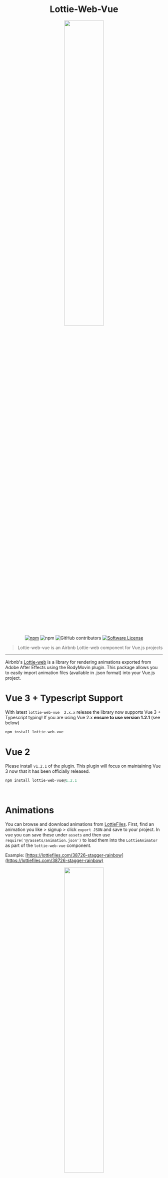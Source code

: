 <div style="text-align: center" align="center">
  <h1>Lottie-Web-Vue</h1>
  <img src="lottie-web-vue-animation.gif" style="width: 50%"/>
  
  [![npm](https://img.shields.io/npm/dt/lottie-web-vue.svg?style=flat-square)](https://www.npmjs.com/package/lottie-web-vue)
  ![npm](https://img.shields.io/npm/dw/lottie-web-vue)
  ![GitHub contributors](https://img.shields.io/github/contributors/garbit/lottie-web-vue?color=%23007ec6)
  [![Software License](https://img.shields.io/badge/license-MIT-brightgreen.svg?style=flat-square)](LICENSE.md)

  > Lottie-web-vue is an Airbnb Lottie-web component for Vue.js projects
</div>

*** 
Airbnb's [Lottie-web](https://github.com/airbnb/lottie-web) is a library for rendering animations exported from Adobe After Effects using the BodyMovin plugin. This package allows you to easily import animation files (available in .json format) into your Vue.js project.

# Vue 3 + Typescript Support
With latest ```lottie-web-vue  2.x.x``` release the library now supports Vue 3 + Typescript typing! If you are using Vue 2.x **ensure to use version 1.2.1** (see below)

```js
npm install lottie-web-vue
```

# Vue 2
Please install ```v1.2.1``` of the plugin. This plugin will focus on maintaining Vue 3 now that it has been officially released.

```js
npm install lottie-web-vue@1.2.1 
```

<br />

# Animations
You can browse and download animations from [LottieFiles](https://lottiefiles.com/). First, find an animation you like > signup > click `export JSON` and save to your project. In vue you can save these under `assets` and then use `require('@/assets/animation.json')` to load them into the `LottieAnimator` as part of the `lottie-web-vue` component.

Example: [https://lottiefiles.com/38726-stagger-rainbow](https://lottiefiles.com/38726-stagger-rainbow)

<p align="center">
  <img src="lottie-file.png" style="width: 50%" />
</p>

<br />
<br />

# Installation
Add lottie-web-vue to your Vue 3.x project package using:
```bash
npm install --save lottie-web-vue
```
or
```
yarn add lottie-web-vue
```

To use Vue 2.x use:
```js
npm install lottie-web-vue@1.2.1 
```

## Add to global scope

## Vue 3.x
```js
import { createApp } from "vue";
import App from "./App.vue";
import LottieAnimation from "lottie-web-vue";

const app = createApp(App);

app.use(LottieAnimation);

app.mount("#app");

```

for [volar Type-Checking](https://github.com/johnsoncodehk/volar/tree/master/extensions/vscode-vue-language-features#usage) need add:

```ts
// components.d.ts
declare module '@vue/runtime-core' {
  export interface GlobalComponents {
    LottieAnimation: typeof import('lottie-web-vue')['LottieAnimation']
  }
}

export {}
```


## Vue 2.x
Please install ```v1.2.1``` of the plugin (this will no longer be maintained)
```js
import Vue from 'vue'
import LottieAnimation from 'lottie-web-vue'
 
Vue.use(LottieAnimation); // add lottie-animation to your global scope
 
new Vue({
  render: h => h(App)
}).$mount('#app')
```
<br />

# Usage
Basic:
```html
<script setup>
  import animation from '@/assets/animation.json';
</script>
<template>
  <lottie-animation
    ref="anim"
    :animationData="animation"
  />
</template>
```

Full available props and events:
```html
<script setup>
  import animation from '@/assets/animation.json';
</script>
<template>
  <lottie-animation
    ref="anim"
    :animationData="animation"
    :loop="false"
    :autoPlay="false"
    :speed="1"
    @loopComplete="loopComplete"
    @complete="complete"
    @enterFrame="enterFrame"
    @segmentStart="segmentStart"
    @stopped="stopped"
  />
</template>
```

## Props
The component has a number of props you can use to control the animation playback.

**You must pass animationData** to load the animation prior to the component being played.

### animationData
Type: `Object`<br />
Required: `true`<br />

Include animation data from an import or require statement that imports the `.json` file from your assets folder. e.g. `require('@/assets/animation.json')` (save you animation as a.json file and put under src/assets in your project)

### loop
Type: `[Boolean, Number]`<br />
Required: `false`<br />
Default: `false`

`True`: Animation continously loops
`False`: Animation plays only once
`[number e.g. 3]`: Animation plays N number of times before stopping (pass an integer)

### autoPlay
Type: `Boolean`<br />
Required: `false`<br />
Default: `true`

`True`: Animation will play as soon as it has finished loading
`False`: Animation will play only when you call `this.$refs.lottieAnimation.play()` (see below for playback controls)

### speed
Type: `Number`<br />
Required: `false`<br />
Default: `1`

The speed that the animation will play back.
<br />

## Events
You can listen for events emitted by the component by using the `@` syntax, passing in the parent method you wish to trigger. For more documentation about the Lottie-web events see [here](https://github.com/airbnb/lottie-web#events).

### @loopComplete
Fired once a complete loop of the animation has occurred

### @complete
Fired once the animation has completed (only fired when loop = false)

### @enterFrame
As each frame is played this event is fired. Warning - this fires very frequently.

### @segmentStart
Event is fired when the animation enters each animation segment.

### @stopped
Playing the animation using ```goToAndStop()``` function will raise an event once the animation has stopped at the designated frame.
<br />

## Methods
You can call animation playback methods directly on the component if you wish to trigger playback on an event (i.e. when a user clicks the button, play the animation). You need to use the `this.$refs` syntax and give your LottieAnimation a `ref` id to use in the `this.$refs.[your-name-here]`.

```html
<script setup>
  import animation from '@/assets/animation.json';
</script>
<template>
  <lottie-animation
    ref="anim"
    :animationData="animation"
  />
</template>
```
Once your component (in the parent view) has a `ref` id you can then use this in a method of your choosing:

```js
... // in your parent .vue file
methods: {
  buttonClicked() {
    this.$refs.anim.play() // .play, .pause, .stop available
  }
}
```
### Play
Using `this.$refs.anim.play()` will play the animation. 

### Pause
Using `this.$refs.anim.pause()` will pause the animation. 

### Stop
Using `this.$refs.anim.stop()` will stop the animation. 

### setSpeed [number: speed]
Using ```this.$refs.anim.setSpeed(2)``` you can set the playback speed to ```2```. Default speed is set to 1.
- number: Set the speed playback rate

### goToAndStop [Position: frame number or seconds, isFrame: boolean]
Using ```this.$refs.anim.goToAndStop(10, true``` you can set the specific frame you wish the animation to stop at. Pass in the frame number or seconds to play and if the first value is a frame or a time as true/false. This function will raise an emit (add @stopped="Yourfunction()" to your lottie-animation listen for it).
- position: numeric value (specific frame number or second to stop)
- isFrame: defines if first argument is a time based value or a frame based (default false).

### goToAndPlay [Position: frame number or seconds, isFrame: boolean]
Using ```this.$refs.anim.goToAndPlay(50, true)``` allows you to specify the start time of the animation in either frame number (passing isFrame true/false if value is a frame or in seconds).
- position: numeric value (specific frame number or second to stop)
- isFrame: defines if first argument is a time based value or a frame based (default false).
### setDirection [Direction: -1: reverse, 1: forwards]
Using ```this.$refs.anim.setDirection(-1)``` you can reverse your animation. You can pass in either ```AnimationDirection.``` to reverse the animation or ```1``` to play forwards. Default playback is ```1```.
- Direction:
  - -1 (reverse playback)
  - 1 (play forwards)

### getDuration [inFrames: true/false]
Using ```this.$refs.anim.getDuration(true)``` you can retrieve the current duration of the animation in frames or seconds (false). If you pass true, function returns duration in frames, if false, duration is passed back in seconds. Default is false (returned in seconds).
- inFrames: boolean to request current duration in either frames (inFrames: true) or in seconds (inFrames: false)
### destroy
Using ```this.$refs.anim.destroy()``` you can destroy the animation from the DOM.

<br />

## Options API Example
See here for an example:
```html
<template>
  <div id="app">
    <lottie-animation
      ref="anim"
      :animationData="require('@/assets/animation.json')"
      :loop="true"
      :autoPlay="true"
      @loopComplete="loopComplete"
      @complete="complete"
      @enterFrame="enterFrame"
    />
  </div>
</template>

<script>
import LottieAnimation from 'lottie-web-vue'

export default {
  components: {
    LottieAnimation
  },
  mounted() {
    this.$refs.anim.play()
  },
  methods: {
    loopComplete() {
      console.log('loopComplete')
    },
    complete() {
      console.log('complete')
    },
    enterFrame() {
      console.log('enterFrame')
    }
  }
}
</script>
```
## Vue 3 Composition API with Setup
To use this in a Vue 3 project that uses the ```setup``` Composition API use the following:

### Script setup
```html
<script setup>
  import animation from '@/assets/animation.json';
</script>
<template>
  <lottie-animation
    ref="anim"
    :animationData="animation"
  />
</template>
```

### Setup
```html
<template>
  <div id="app">
    <lottie-animation
      ref="anim"
      :animationData="animation"
      :loop="true"
      :autoPlay="true"
      @loopComplete="loopComplete"
      @complete="complete"
      @enterFrame="enterFrame"
    />
  </div>
</template>

<script>
import LottieAnimation from 'lottie-web-vue'
import { onMounted, ref } from 'vue'
import animation from '@/assets/animation.json';


export default {
  components: {
      LottieAnimation
  },
  setup() {
    const anim = ref(null)

    const loopComplete = () => {
      console.log('loopComplete')
    }

    const complete = () => {
      console.log('complete')
    }

    const enterFrame = () => {
      console.log('enterFrame')
    }

    onMounted(() => {
      // the DOM element will be assigned to the ref after initial render
      anim.value.play()
    })

    return {
      anim, 
      loopComplete,
      complete,
      enterFrame
    }
  }
}
</script>
```

## Typescript Support + Setup Example
When using the ```<script setup>``` attribute when delcaring your ts component you can use the following:

```html
<script setup>
import { onMounted, ref } from 'vue'
import WatermelonJSON from "@/assets/watermelon.json";

let anim = ref();

onMounted(() => {
  // the DOM element will be assigned to the ref after initial render
  anim.value.play()
})

</script>

<template>
  <lottie-animation
    :animation-data="WatermelonJSON"
    :auto-play="true"
    :loop="true"
    :speed="1"
    ref="anim"
  />
</template>
```
